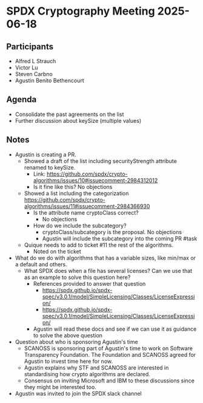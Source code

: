 # SPDX Cryptography Meeting 2025-06-18

## Participants

* Alfred L Strauch
* Victor Lu
* Steven Carbno
* Agustin Benito Bethencourt

## Agenda

* Consolidate the past agreements on the list
* Further discussion about keySize (multiple values)

## Notes

* Agustin is creating a PR.
   * Showed a draft of the list including securityStrength attribute renamed to keySize.
      * Link: https://github.com/spdx/crypto-algorithms/issues/10#issuecomment-2984312012
      * Is it fine like this? No objections
   * Showed a list including the categorization https://github.com/spdx/crypto-algorithms/issues/11#issuecomment-2984366930
      * Is the attribute name cryptoClass correct?
         * No objections
      * How do we include the subcategory?
         * cryptoClass/subcategory is the proposal. No objections
         * Agustin will include the subcategory into the coming PR #task
   * Quique needs to add to ticket #11 the rest of the algorithms.
      * Noted on the ticket
* What do we do with algorithms that has a variable sizes, like min/max or a default and others.
   * What SPDX does when a file has several licenses? Can we use that as an example to solve this question here?
      * References provided to answer that question
         * https://spdx.github.io/spdx-spec/v3.0.1/model/SimpleLicensing/Classes/LicenseExpression/
         * https://spdx.github.io/spdx-spec/v3.0.1/model/SimpleLicensing/Classes/LicenseExpression/
      * Agustin will read these docs and see if we can use it as guidance to solve the above question
* Question about who is sponsoring Agustin's time
   * SCANOSS is sponsoring part of Agustin's time to work on Software Transparency Foundation. The Foundation and SCANOSS agreed for Agustin to invest time here for now.
   * Agustin explains why STF and SCANOSS are interested in standardising how crypto algorithms are declared.
   * Consensus on inviting Microsoft and IBM to these discussions since they might be interested too.
* Agustin was invited to join the SPDX slack channel
